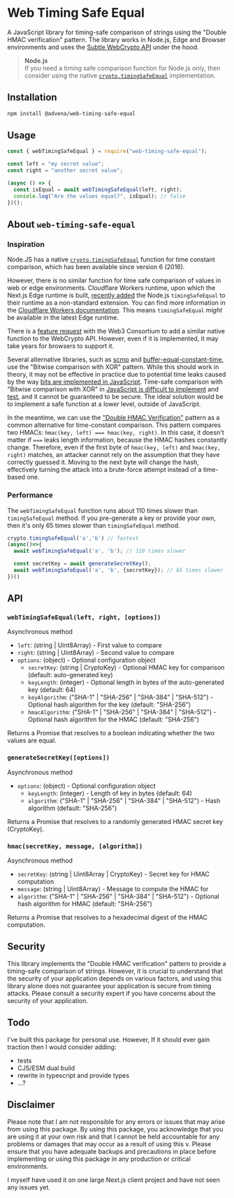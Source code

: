 # Web Timing Safe Equal

A JavaScript library for timing-safe comparison of strings using the "Double HMAC verification" pattern. The library works in Node.js, Edge and Browser environments and uses the [Subtle WebCrypto API](https://developer.mozilla.org/en-US/docs/Web/API/SubtleCrypto) under the hood.

> **Node.js**  
> If you need a timing safe comparison function for Node.js only, then consider using the native [`crypto.timingSafeEqual`](https://nodejs.org/api/crypto.html#cryptotimingsafeequala-b) implementation.

## Installation

```bash
npm install @advena/web-timing-safe-equal
```

## Usage

```javascript
const { webTimingSafeEqual } = require("web-timing-safe-equal");

const left = "my secret value";
const right = "another secret value";

(async () => {
  const isEqual = await webTimingSafeEqual(left, right);
  console.log("Are the values equal?", isEqual); // false
})();
```

## About `web-timing-safe-equal`

### Inspiration

Node.JS has a native [`crypto.timingSafeEqual`](https://nodejs.org/api/crypto.html#cryptotimingsafeequala-b) function for time constant comparison, which has been available since version 6 (2016).

However, there is no similar function for time safe comparison of values in web or edge environments. Cloudflare Workers runtime, upon which the Next.js Edge runtime is built, [recently added](https://github.com/cloudflare/workerd/blob/d91547dfbb9e502c4bf30f002b46e32b37e07efd/src/node/crypto.ts#L19) the Node.js `timingSafeEqual` to their runtime as a non-standard extension. You can find more information in the [Cloudflare Workers documentation](https://developers.cloudflare.com/workers/runtime-apis/web-crypto/#subtlecrypto-methods). This means `timingSafeEqual` _might_ be available in the latest Edge runtime.

There is a [feature request](https://github.com/w3c/webcrypto/issues/270#issuecomment-1525548902) with the Web3 Consortium to add a similar native function to the WebCrypto API. However, even if it is implemented, it may take years for browsers to support it.

Several alternative libraries, such as [scmp](https://www.npmjs.com/package/scmp) and [buffer-equal-constant-time](https://www.npmjs.com/package/buffer-equal-constant-time), use the "Bitwise comparison with XOR" pattern. While this should work in theory, it may not be effective in practice due to potential time leaks caused by the way [bits are implemented in JavaScript](https://github.com/soatok/constant-time-js#potentially-dangerous-on-32-bit-applications). Time-safe comparison with "Bitwise comparison with XOR" in [JavaScript is difficult to implement](https://github.com/nodejs/node/pull/38488) and [test](https://github.com/nodejs/node/issues/38226), and it cannot be guaranteed to be secure. The ideal solution would be to implement a safe function at a lower level, outside of JavaScript.

In the meantime, we can use the ["Double HMAC Verification"](https://web.archive.org/web/20140715054701/https://www.isecpartners.com/blog/2011/february/double-hmac-verification.aspx) pattern as a common alternative for time-constant comparison. This pattern compares two HMACs: `hmac(key, left) === hmac(key, right)`. In this case, it doesn't matter if `===` leaks length information, because the HMAC hashes constantly change. Therefore, even if the first byte of `hmac(key, left)` and `hmac(key, right)` matches, an attacker cannot rely on the assumption that they have correctly guessed it. Moving to the next byte will change the hash, effectively turning the attack into a brute-force attempt instead of a time-based one.

### Performance
The `webTimingSafeEqual` function runs about 110 times slower than `timingSafeEqual` method.
If you pre-generate a key or provide your own, then it's only 65 times slower than `timingSafeEqual` method.
```js
crypto.timingSafeEqual('a','b') // fastest
(async()=>{
  await webTimingSafeEqual('a', 'b'); // 110 times slower

  const secretKey = await generateSecretKey();
  await webTimingSafeEqual('a', 'b', {secretKey}); // 65 times slower
})()
```

## API

### `webTimingSafeEqual(left, right, [options])`
Asynchronous method
- `left`: (string | Uint8Array) - First value to compare
- `right`: (string | Uint8Array) - Second value to compare
- `options`: (object) - Optional configuration object
  - `secretKey`: (string | CryptoKey) - Optional HMAC key for comparison (default: auto-generated key)
  - `keyLength`: (integer) - Optional length in bytes of the auto-generated key (default: 64)
  - `keyAlgorithm`: ("SHA-1" | "SHA-256" | "SHA-384" | "SHA-512") - Optional hash algorithm for the key (default: "SHA-256")
  - `hmacAlgorithm`: ("SHA-1" | "SHA-256" | "SHA-384" | "SHA-512") - Optional hash algorithm for the HMAC (default: "SHA-256")

Returns a Promise that resolves to a boolean indicating whether the two values are equal.

### `generateSecretKey([options])`
Asynchronous method
- `options`: (object) - Optional configuration object
  - `keyLength`: (integer) - Length of key in bytes (default: 64)
  - `algorithm`: ("SHA-1" | "SHA-256" | "SHA-384" | "SHA-512") - Hash algorithm (default: "SHA-256")

Returns a Promise that resolves to a randomly generated HMAC secret key (CryptoKey).

### `hmac(secretKey, message, [algorithm])`
Asynchronous method
- `secretKey`: (string | Uint8Array | CryptoKey) - Secret key for HMAC computation
- `message`: (string | Uint8Array) - Message to compute the HMAC for
- `algorithm`: ("SHA-1" | "SHA-256" | "SHA-384" | "SHA-512") - Optional hash algorithm for HMAC (default: "SHA-256")

Returns a Promise that resolves to a hexadecimal digest of the HMAC computation.

## Security
This library implements the "Double HMAC verification" pattern to provide a timing-safe comparison of strings. However, it is crucial to understand that the security of your application depends on various factors, and using this library alone does not guarantee your application is secure from timing attacks. Please consult a security expert if you have concerns about the security of your application.

## Todo

I've built this package for personal use. However, If it should ever gain traction then I would consider adding:
- tests
- CJS/ESM dual build
- rewrite in typescript and provide types
- ...?

## Disclaimer

Please note that I am not responsible for any errors or issues that may arise from using this package. By using this package, you acknowledge that you are using it at your own risk and that I cannot be held accountable for any problems or damages that may occur as a result of using this v. Please ensure that you have adequate backups and precautions in place before implementing or using this package in any production or critical environments.

I myself have used it on one large Next.js client project and have not seen any issues yet.
